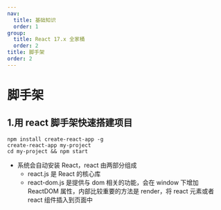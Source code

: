 ```yaml
---
nav:
  title: 基础知识
  order: 1
group:
  title: React 17.x 全家桶
  order: 2
title: 脚手架
order: 2
---
```


# 脚手架

## 1.用 react 脚手架快速搭建项目

```
npm install create-react-app -g
create-react-app my-project
cd my-project && npm start
```

- 系统会自动安装 React，react 由两部分组成
  - react.js 是 React 的核心库
  - react-dom.js 是提供与 dom 相关的功能，会在 window 下增加 ReactDOM 属性，内部比较重要的方法是 render，将 react 元素或者 react 组件插入到页面中
